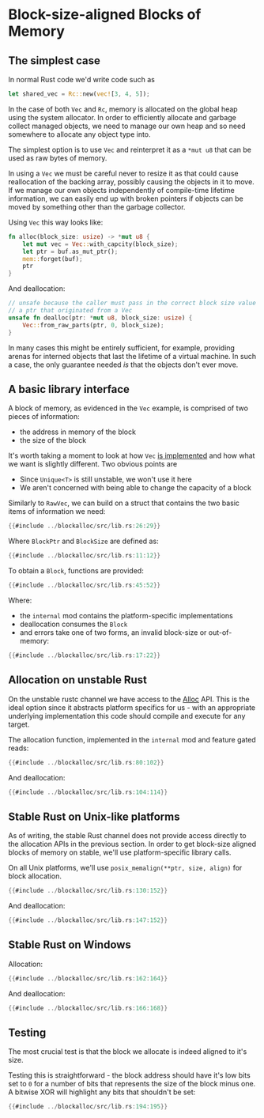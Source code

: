 # Block-size-aligned Blocks of Memory

## The simplest case

In normal Rust code we'd write code such as

```rust
let shared_vec = Rc::new(vec![3, 4, 5]);
```

In the case of both `Vec` and `Rc`, memory is allocated on the global heap
using the system allocator. In order to efficiently allocate and
garbage collect managed objects, we need to manage our own heap and
so need somewhere to allocate any object type into.

The simplest option is to use `Vec` and reinterpret it as a `*mut u8` that
can be used as raw bytes of memory.

In using a `Vec` we must be careful never to resize it as that could cause
reallocation of the backing array, possibly causing the objects in it to move.
If we manage our own objects independently of compile-time lifetime
information, we can easily end up with broken pointers if objects can be
moved by something other than the garbage collector.

Using `Vec` this way looks like:

```rust
fn alloc(block_size: usize) -> *mut u8 {
    let mut vec = Vec::with_capcity(block_size);
    let ptr = buf.as_mut_ptr();
    mem::forget(buf);
    ptr
}
```

And deallocation:

```rust
// unsafe because the caller must pass in the correct block size value and
// a ptr that originated from a Vec
unsafe fn dealloc(ptr: *mut u8, block_size: usize) {
    Vec::from_raw_parts(ptr, 0, block_size);
}
```

In many cases this might be entirely sufficient, for example, providing arenas
for interned objects that last the lifetime of a virtual machine. In such
a case, the only guarantee needed *is* that the objects don't ever move.


## A basic library interface

A block of memory, as evidenced in the `Vec` example, is comprised of two pieces
of information:

* the address in memory of the block
* the size of the block

It's worth taking a moment to look at how `Vec`
[is implemented](https://doc.rust-lang.org/stable/nomicon/vec.html) and how
what we want is slightly different. Two obvious points are

*  Since `Unique<T>` is still unstable, we won't use it here
*  We aren't concerned with being able to change the capacity of a block

Similarly to `RawVec`, we can build on a struct that contains the two basic
items of information we need:

```rust
{{#include ../blockalloc/src/lib.rs:26:29}}
```

Where `BlockPtr` and `BlockSize` are defined as:

```rust
{{#include ../blockalloc/src/lib.rs:11:12}}
```

To obtain a `Block`, functions are provided:

```rust
{{#include ../blockalloc/src/lib.rs:45:52}}
```

Where:

* the `internal` mod contains the platform-specific implementations
* deallocation consumes the `Block`
* and errors take one of two forms, an invalid block-size or out-of-memory:

```rust
{{#include ../blockalloc/src/lib.rs:17:22}}
```


## Allocation on unstable Rust

On the unstable rustc channel we have access to the
[Alloc](https://doc.rust-lang.org/alloc/allocator/trait.Alloc.html) API. This
is the ideal option since it abstracts platform specifics for us - with an
appropriate underlying implementation this code should compile and execute
for any target.

The allocation function, implemented in the `internal` mod and feature gated
reads:

```rust
{{#include ../blockalloc/src/lib.rs:80:102}}
```

And deallocation:

```rust
{{#include ../blockalloc/src/lib.rs:104:114}}
```


## Stable Rust on Unix-like platforms

As of writing, the stable Rust channel does not provide access directly to the
allocation APIs in the previous section.  In order to get block-size
aligned blocks of memory on stable, we'll use platform-specific library calls.

On all Unix platforms, we'll use `posix_memalign(**ptr, size, align)` for
block allocation.

```rust
{{#include ../blockalloc/src/lib.rs:130:152}}
```

And deallocation:

```rust
{{#include ../blockalloc/src/lib.rs:147:152}}
```


## Stable Rust on Windows

Allocation:

```rust
{{#include ../blockalloc/src/lib.rs:162:164}}
```

And deallocation:

```rust
{{#include ../blockalloc/src/lib.rs:166:168}}
```


## Testing

The most crucial test is that the block we allocate is indeed aligned to it's
size.

Testing this is straightforward - the block address should have it's low bits
set to `0` for a number of bits that represents the size of the block minus
one. A bitwise XOR will highlight any bits that shouldn't be set:

```rust
{{#include ../blockalloc/src/lib.rs:194:195}}
```
